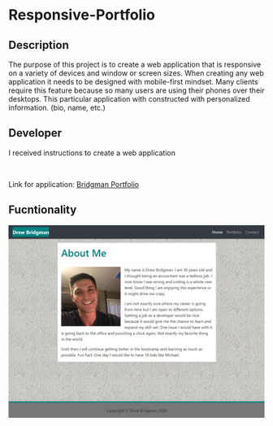 # Responsive-Portfolio

## Description

The purpose of this project is to create a web application that is responsive on a variety of devices and window or screen sizes.  When creating any web application it needs to be designed with mobile-first mindset.  Many clients require this feature because so many users are using their phones over their desktops.  This particular application with constructed with personalized information. (bio, name, etc.)


## Developer 

I received instructions to create a web application 

<br>

Link for application: [Bridgman Portfolio](https://dbridgman1.github.io/Responsive-Portfolio/)

## Fucntionality

![Portfolio](Assets/Images/Screenshot.JPG)